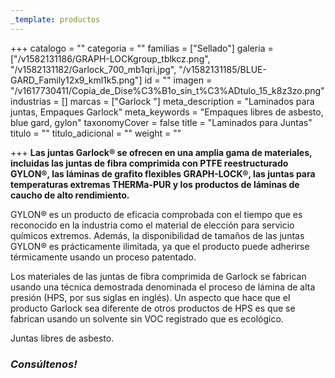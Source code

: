 ```yaml
---
_template: productos
---
```







+++
catalogo = ""
categoria = ""
familias = ["Sellado"]
galeria = ["/v1582131186/GRAPH-LOCKgroup_tblkcz.png", "/v1582131182/Garlock_700_mb1qri.jpg", "/v1582131185/BLUE-GARD_Family12x9_kml1k5.png"]
id = ""
imagen = "/v1617730411/Copia_de_Dise%C3%B1o_sin_t%C3%ADtulo_15_k8z3zo.png"
industrias = []
marcas = ["Garlock "]
meta_description = "Laminados para juntas, Empaques Garlock"
meta_keywords = "Empaques libres de asbesto, blue gard, gylon"
taxonomyCover = false
title = "Laminados para Juntas"
titulo = ""
titulo_adicional = ""
weight = ""

+++
**Las juntas Garlock® se ofrecen en una amplia gama de materiales, incluidas las juntas de fibra comprimida con PTFE reestructurado GYLON®, las láminas de grafito flexibles GRAPH-LOCK®, las juntas para temperaturas extremas THERMa-PUR y los productos de láminas de caucho de alto rendimiento.**

GYLON® es un producto de eficacia comprobada con el tiempo que es reconocido en la industria como el material de elección para servicio químicos extremos.  Además, la disponibilidad de tamaños de las juntas GYLON® es prácticamente ilimitada, ya que el producto puede adherirse térmicamente usando un proceso patentado.

Los materiales de las juntas de fibra comprimida de Garlock se fabrican usando una técnica demostrada denominada el proceso de lámina de alta presión (HPS, por sus siglas en inglés). Un aspecto que hace que el producto Garlock sea diferente de otros productos de HPS es que se fabrican usando un solvente sin VOC registrado que es ecológico.

Juntas libres de asbesto.

### **_Consúltenos!_**
